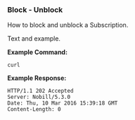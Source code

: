 ### Block - Unblock

How to block and unblock a Subscription. 

Text and example.

__Example Command:__
```
curl
```

__Example Response:__
```
HTTP/1.1 202 Accepted
Server: Nobill/5.3.0
Date: Thu, 10 Mar 2016 15:39:18 GMT
Content-Length: 0
```
